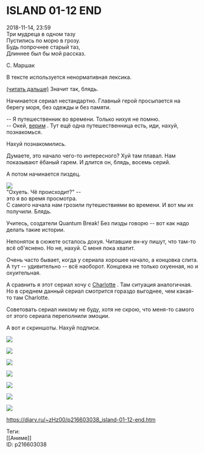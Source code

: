 ISLAND 01-12 END
=================

   
 2018-11-14, 23:59   
   Три мудреца в одном тазу   
 Пустились по морю в грозу.   
 Будь попрочнее старый таз,   
 Длиннее был бы мой рассказ.   
   
 С. Маршак    
   
 В тексте используется ненормативная лексика.   
   
  [(читать дальше)](https://zHz00.diary.ru/p216603038.htm?index=1#linkmore216603038m1)    Значит так, блядь.   
   
 Начинается сериал нестандартно. Главный герой просыпается на берегу моря, без одежды и без памяти.   
   
 -- Я путешественник во времени. Только нихуя не помню.   
 -- Окей,  [верим](https://knigogid.ru/books/813794-zemlyane/toread)  . Тут ещё одна путешественница есть, иди, нахуй, познакомься.   
   
 Нахуй познакомились.   
   
 Думаете, это начало чего-то интересного? Хуй там плавал. Нам показывают ёбаный гарем. И длится он, блядь, восемь серий.   
   
 А потом начинается пиздец.   
   
  ![](https://i.imgur.com/vb8Cn4T.jpg)   
 "Охуеть. Чё происходит?" --   
 это я во время просмотра.    
 С самого начала нам грозили путешествиями во времени. И вот мы их получили. Блядь.   
   
 Учитесь, создатели Quantum Break! Без пизды говорю -- вот как надо делать такие истории.   
   
 Непоняток в сюжете осталось дохуя. Читавшие вн-ку пишут, что там-то всё об'яснено. Но не, нахуй. С меня пока хватит.   
   
 Очень часто бывает, когда у сериала хорошее начало, а концовка слита. А тут -- удивительно -- всё наоборот. Концовка не только охуенная, но и охуительная.   
   
 А сравнить я этот сериал хочу с  [Charlotte](Charlotte%2001-13%20END)  . Там ситуация аналогичная. Но в среднем данный сериал смотрится гораздо выгоднее, чем какая-то там Charlotte.   
   
 Советовать сериал никому не буду, хотя не скрою, что меня-то самого от этого сериала переполнили эмоции.   
   
 А вот и скриншоты. Нахуй подписи.   
    
  [![](https://i.imgur.com/fSAVf4Yl.jpg)](https://i.imgur.com/fSAVf4Y.jpg)    
   
  [![](https://i.imgur.com/ixSWjy1l.jpg)](https://i.imgur.com/ixSWjy1.jpg)    
   
  [![](https://i.imgur.com/Jsa0n8Rl.jpg)](https://i.imgur.com/Jsa0n8R.jpg)    
   
  [![](https://i.imgur.com/xlBjr7Pl.jpg)](https://i.imgur.com/xlBjr7P.jpg)    
   
  [![](https://i.imgur.com/tf88un0l.jpg)](https://i.imgur.com/tf88un0.jpg)    
   
  [![](https://i.imgur.com/iC6pDuyl.jpg)](https://i.imgur.com/iC6pDuy.jpg)    
   
  [![](https://i.imgur.com/7yCEO6Vl.jpg)](https://i.imgur.com/7yCEO6V.jpg)    
    
     
    
 <https://diary.ru/~zHz00/p216603038_island-01-12-end.htm>   
   
 Теги:   
 [[Аниме]]   
 ID: p216603038